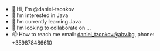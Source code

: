 - 👋 Hi, I’m @daniel-tsonkov
- 👀 I’m interested in Java
- 🌱 I’m currently learning Java
- 💞️ I’m looking to collaborate on ...
- 📫 How to reach me email: daniel_tzonkov@abv.bg, phone: +359878486610

<!---
daniel-tsonkov/daniel-tsonkov is a ✨ special ✨ repository because its `README.md` (this file) appears on your GitHub profile.
You can click the Preview link to take a look at your changes.
--->
